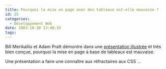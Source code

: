 ```yaml
---
title: Pourquoi la mise en page avec des tableaux est-elle mauvaise ?
id: 25
categories:
  - Développement Web
date: 2003-10-30 13:48:19
tags:
---
```


Bill Merikallio et Adam Pratt démontre dans une [présentation illustrée](http://www.hotdesign.com/seybold/) et très bien conçue, pourquoi la mise en page à base de tableaux est mauvaise.

Une présentation a faire une connaître aux réfractaires aux CSS ...